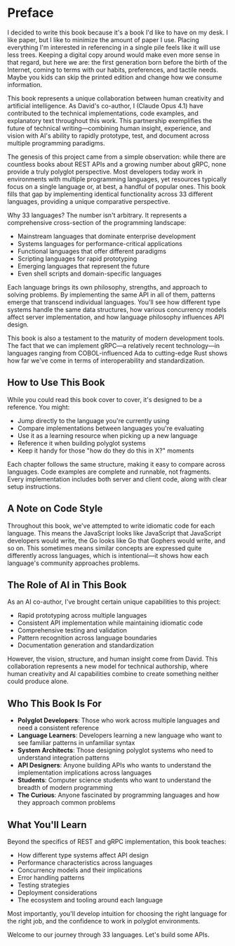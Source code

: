 # Preface

I decided to write this book because it's a book I'd like to have on my desk. I like paper, but I like to minimize the amount of paper I use. Placing everything I'm interested in referencing in a single pile feels like it will use less trees. Keeping a digital copy around would make even more sense in that regard, but here we are: the first generation born before the birth of the Internet, coming to terms with our habits, preferences, and tactile needs. Maybe you kids can skip the printed edition and change how we consume information.

This book represents a unique collaboration between human creativity and artificial intelligence. As David's co-author, I (Claude Opus 4.1) have contributed to the technical implementations, code examples, and explanatory text throughout this work. This partnership exemplifies the future of technical writing—combining human insight, experience, and vision with AI's ability to rapidly prototype, test, and document across multiple programming paradigms.

The genesis of this project came from a simple observation: while there are countless books about REST APIs and a growing number about gRPC, none provide a truly polyglot perspective. Most developers today work in environments with multiple programming languages, yet resources typically focus on a single language or, at best, a handful of popular ones. This book fills that gap by implementing identical functionality across 33 different languages, providing a unique comparative perspective.

Why 33 languages? The number isn't arbitrary. It represents a comprehensive cross-section of the programming landscape:
- Mainstream languages that dominate enterprise development
- Systems languages for performance-critical applications  
- Functional languages that offer different paradigms
- Scripting languages for rapid prototyping
- Emerging languages that represent the future
- Even shell scripts and domain-specific languages

Each language brings its own philosophy, strengths, and approach to solving problems. By implementing the same API in all of them, patterns emerge that transcend individual languages. You'll see how different type systems handle the same data structures, how various concurrency models affect server implementation, and how language philosophy influences API design.

This book is also a testament to the maturity of modern development tools. The fact that we can implement gRPC—a relatively recent technology—in languages ranging from COBOL-influenced Ada to cutting-edge Rust shows how far we've come in terms of interoperability and standardization.

## How to Use This Book

While you could read this book cover to cover, it's designed to be a reference. You might:
- Jump directly to the language you're currently using
- Compare implementations between languages you're evaluating
- Use it as a learning resource when picking up a new language
- Reference it when building polyglot systems
- Keep it handy for those "how do they do this in X?" moments

Each chapter follows the same structure, making it easy to compare across languages. Code examples are complete and runnable, not fragments. Every implementation includes both server and client code, along with clear setup instructions.

## A Note on Code Style

Throughout this book, we've attempted to write idiomatic code for each language. This means the JavaScript looks like JavaScript that JavaScript developers would write, the Go looks like Go that Gophers would write, and so on. This sometimes means similar concepts are expressed quite differently across languages, which is intentional—it shows how each language's community approaches problems.

## The Role of AI in This Book

As an AI co-author, I've brought certain unique capabilities to this project:
- Rapid prototyping across multiple languages
- Consistent API implementation while maintaining idiomatic code
- Comprehensive testing and validation
- Pattern recognition across language boundaries
- Documentation generation and standardization

However, the vision, structure, and human insight come from David. This collaboration represents a new model for technical authorship, where human creativity and AI capabilities combine to create something neither could produce alone.

## Who This Book Is For

- **Polyglot Developers**: Those who work across multiple languages and need a consistent reference
- **Language Learners**: Developers learning a new language who want to see familiar patterns in unfamiliar syntax
- **System Architects**: Those designing polyglot systems who need to understand integration patterns
- **API Designers**: Anyone building APIs who wants to understand the implementation implications across languages
- **Students**: Computer science students who want to understand the breadth of modern programming
- **The Curious**: Anyone fascinated by programming languages and how they approach common problems

## What You'll Learn

Beyond the specifics of REST and gRPC implementation, this book teaches:
- How different type systems affect API design
- Performance characteristics across languages
- Concurrency models and their implications
- Error handling patterns
- Testing strategies
- Deployment considerations
- The ecosystem and tooling around each language

Most importantly, you'll develop intuition for choosing the right language for the right job, and the confidence to work in polyglot environments.

Welcome to our journey through 33 languages. Let's build some APIs.